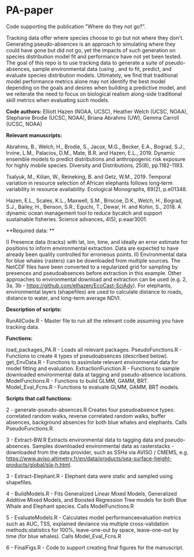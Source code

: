# PA-paper

Code supporting the publication "Where do they not go?". 

Tracking data offer where species choose to go but not where they don't. Generating pseudo-absences is an approach to simulating where they could have gone but did not go, yet the impacts of such generation on species distribution model fit and performance have not yet been tested. The goal of this repo is to use tracking data to generate a suite of pseudo-absences, sample environmental data (using , and to fit, predict, and evaluate species distribution models. Ultimately, we find that traditional model performance metrics alone may not identify the best model depending on the goals and desires when building a predictive model, and we reiterate the need to focus on biological realism along-side traditional skill metrics when evaluating such models.

**Code authors:** Elliott Hazen (NOAA, UCSC), Heather Welch (UCSC, NOAA), Stephanie Brodie (UCSC, NOAA), Briana Abrahms (UW), Gemma Carroll (UCSC, NOAA)

**Relevant manuscripts:**

Abrahms, B., Welch, H., Brodie, S., Jacox, M.G., Becker, E.A., Bograd, S.J., Irvine, L.M., Palacios, D.M., Mate, B.R. and Hazen, E.L., 2019. Dynamic ensemble models to predict distributions and anthropogenic risk exposure for highly mobile species. Diversity and Distributions, 25(8), pp.1182-1193.

Tsalyuk, M., Kilian, W., Reineking, B. and Getz, W.M., 2019. Temporal variation in resource selection of African elephants follows long‐term variability in resource availability. Ecological Monographs, 89(2), p.e01348.

Hazen, E.L., Scales, K.L., Maxwell, S.M., Briscoe, D.K., Welch, H., Bograd, S.J., Bailey, H., Benson, S.R., Eguchi, T., Dewar, H. and Kohin, S., 2018. A dynamic ocean management tool to reduce bycatch and support sustainable fisheries. Science advances, 4(5), p.eaar3001.

**Required data: **

I) Presence data (tracks) with lat, lon, time, and ideally an error estimate for positions to inform environmental extraction. Data are expected to have already been quality controlled for erroneous points. 
II) Environmental data for blue whales (rasters) can be downloaded from multiple sources. The NetCDF files have been converted to a regularized grid for sampling by presences and pseudoabsences before extraction in this example. Other approaches to environmental download and extraction can be used (e.g. 2, 3a, 3b - https://github.com/elhazen/EcoCast-SciAdv).
For elephants, environmental layers (shapefiles) are used to calculate distance to roads, distance to water, and long-term average NDVI. 

**Description of scripts:**

RunAllCode.R - Master file to run all the relevant code assuming you have tracking data.

**Functions:** 

load_packages_PA.R - Loads all relevant packages.
PseudoFunctions.R - Functions to create 4 types of pseudoabsences (described below).
get_EnvData.R - Functions to assimilate relevant environmental data for model fitting and evaluation.
ExtractionFunction.R - Functions to sample downloaded environmental data at tagging and pseudo-absence locations.
ModelFunctions.R - Functions to build GLMM, GAMM, BRT.
Model_Eval_Fcns.R - Functions to evaluate GLMM, GAMM, BRT models.

**Scripts that call functions:** 

2 - generate-pseudo-absences.R Creates four pseudoabsence types: correlated random walks, reverse correlated random walks, buffer absences, background absences for both blue whales and elephants. Calls PseudoFunctions.R.

3 - Extract-BW.R Extracts environmental data to tagging data and pseudo-absences. Samples downloaded environmental data as rasterstacks - downloaded from the data provider, such as SSHa via AVISO / CMEMS, e.g. https://www.aviso.altimetry.fr/en/data/products/sea-surface-height-products/global/sla-h.html. 

3 - Extract-Elephant.R - Elephant data were static and sampled using shapefiles.

4 - BuildModels.R - Fits Generalized Linear Mixed Models, Generalized Additive Mixed Models, and Boosted Regression Tree models for both Blue Whale and Elephant species. Calls ModelFunctions.R

5 - EvaluateModels.R - Calculates model performanceevaluation metrics such as AUC, TSS, explained deviance via multiple cross-validation methods:statistics for 100%, leave-one-out by space, leave-one-out by time (for blue whales). Calls Model_Eval_Fcns.R

6 - FinalFigs.R - Code to support creating final figures for the manuscript. 

